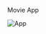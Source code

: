 Movie App

![App](https://user-images.githubusercontent.com/107938584/192370785-cc469462-2913-47b0-9656-2f11d6ef152b.jpg)
